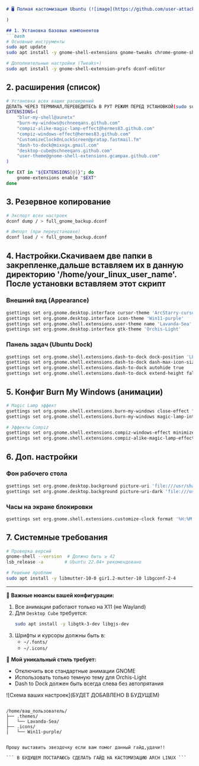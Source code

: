 ```markdown
# 🖥️ Полная кастомизация Ubuntu (![image](https://github.com/user-attachments/assets/9cf3b8fd-f999-4acc-9a7b-36e323fe4d37)

)

## 1. Установка базовых компонентов
```bash
# Основные инструменты
sudo apt update
sudo apt install -y gnome-shell-extensions gnome-tweaks chrome-gnome-shell git

# Дополнительные настройки (Tweaks+)
sudo apt install -y gnome-shell-extension-prefs dconf-editor
```

## 2.  расширения (список)
```bash
# Установка всех ваших расширений
ДЕЛАТЬ ЧЕРЕЗ ТЕРМИНАЛ,ПЕРЕВЕДИТЕСЬ В РУТ РЕЖИМ ПЕРЕД УСТАНОВКОЙ(sudo su)
EXTENSIONS=(
    "blur-my-shell@aunetx"
    "burn-my-windows@schneeqans.github.com"
    "compiz-alike-magic-lamp-effect@hermes83.github.com"
    "compiz-windows-effect@hermes83.github.com"
    "CustomizeClockOnLockScreen@pratap.fastmail.fm"
    "dash-to-dock@mixxgx.gmail.com"
    "desktop-cube@schneeqans.github.com"
    "user-theme@gnome-shell-extensions.gcampax.github.com"
)

for EXT in "${EXTENSIONS[@]}"; do
    gnome-extensions enable "$EXT"
done
```
## 3. Резервное копирование
```bash
# Экспорт всех настроек
dconf dump / > full_gnome_backup.dconf

# Импорт (при переустановке)
dconf load / < full_gnome_backup.dconf
```

## 4. Настройки.Скачиваем две папки в закрепленке,дальше вставляем их в данную директорию '/home/your_linux_user_name'. После установки вставляем этот скрипт

### Внешний вид (Appearance)
```bash
gsettings set org.gnome.desktop.interface cursor-theme 'ArcStarry-cursors'
gsettings set org.gnome.desktop.interface icon-theme 'Win11-purple'
gsettings set org.gnome.shell.extensions.user-theme name 'Lavanda-Sea'
gsettings set org.gnome.desktop.interface gtk-theme 'Orchis-Light'
```

### Панель задач (Ubuntu Dock)
```bash
gsettings set org.gnome.shell.extensions.dash-to-dock dock-position 'LEFT'
gsettings set org.gnome.shell.extensions.dash-to-dock dash-max-icon-size 40
gsettings set org.gnome.shell.extensions.dash-to-dock autohide true
gsettings set org.gnome.shell.extensions.dash-to-dock extend-height false
```

## 5. Конфиг Burn My Windows (анимации)
```bash
# Magic Lamp эффект
gsettings set org.gnome.shell.extensions.burn-my-windows close-effect "magic-lamp"
gsettings set org.gnome.shell.extensions.burn-my-windows magic-lamp-intensity "1.5"

# Эффекты Compiz
gsettings set org.gnome.shell.extensions.compiz-windows-effect minimize-effect "genie"
gsettings set org.gnome.shell.extensions.compiz-alike-magic-lamp-effect duration "400"
```

## 6. Доп. настройки
### Фон рабочего стола
```bash
gsettings set org.gnome.desktop.background picture-uri 'file:///usr/share/backgrounds/ubuntu-default-greyscale-wallpaper.png'
gsettings set org.gnome.desktop.background picture-uri-dark 'file:///usr/share/backgrounds/ubuntu-default-greyscale-wallpaper.png'
```

### Часы на экране блокировки
```bash
gsettings set org.gnome.shell.extensions.customize-clock format '%H:%M'
```

## 7. Системные требования
```bash
# Проверка версий
gnome-shell --version  # Должно быть ≥ 42
lsb_release -a        # Ubuntu 22.04+ рекомендовано

# Решение проблем
sudo apt install -y libmutter-10-0 gir1.2-mutter-10 libgconf-2-4
```



---

🔧 **Важные нюансы вашей конфигурации:**
1. Все анимации работают только на X11 (не Wayland)
2. Для `Desktop Cube` требуется:
   ```bash
   sudo apt install -y libgtk-3-dev libgjs-dev
   ```
3. Шрифты и курсоры должны быть в:
   - `~/.fonts/`
   - `~/.icons/`

📌 **Мой уникальный стиль требует:**
- Отключить все стандартные анимации GNOME
- Использовать только темную тему для Orchis-Light
- Dash to Dock должен быть всегда слева без автопрятания

![Схема ваших настроек](БУДЕТ ДОБАВЛЕНО В БУДУЩЕМ)
```

/home/ваш_пользователь/
├── .themes/
│   └── Lavanda-Sea/
├── .icons/
│   └── Win11-purple/


Прошу выставить звездочку если вам помог данный гайд,удачи!!
                                                                                 ``` В БУДУЩЕМ ПОСТАРАЮСЬ СДЕЛАТЬ ГАЙД НА КАСТОМИЗАЦИЮ ARCH LINUX ```
